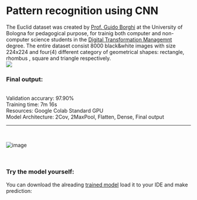 # **Pattern recognition using CNN**
The Euclid dataset was created by <a href="https://www.unibo.it/sitoweb/guido.borghi">Prof. Guido Borghi</a> at the University of Bologna for pedagogical purpose, for trainig both computer and non-computer science students in the <a href="https://www.unibo.it/it/didattica/insegnamenti/insegnamento/2022/466769">Digital Transformation Managemnt</a> degree. The entire dataset consist 8000 black&white images with size 224x224 and four(4) different category of geometrical shapes: rectangle, rhombus , square and triangle respectively.
<br/>
<img src="https://www.dummies.com/wp-content/uploads/258491.image3.jpg">
<br/>


<h3><b>Final output:</b></h3><br>
Validation accurary: 97.90% <br>
Training time: 7m  16s <br>
Resources: Google Colab Standard GPU <br>
Model Architecture: 2Cov, 2MaxPool, Flatten, Dense, Final output 
<br><hr><br>



![image](https://user-images.githubusercontent.com/63104472/234478794-67bf1708-89d8-4d53-b143-6afc3d815e08.png)

<br>
<h3><b>Try the model yourself:</b></h3>
You can download the alreading <a href="https://github.com/Kmohamedalie/DTM_Deep_learning_Euclid_dataset/blob/master/Trained_Euclid_model.sav">trained model</a> load it to your IDE and make prediction:
